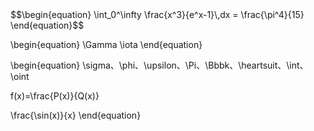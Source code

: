 
<div class="math">
$$\begin{equation}
  \int_0^\infty \frac{x^3}{e^x-1}\,dx = \frac{\pi^4}{15}  
\end{equation}$$

\begin{equation}
\Gamma
\iota
\end{equation}

\begin{equation}
\sigma、\phi、\upsilon、\Pi、\Bbbk、\heartsuit、\int、\oint

f(x)=\frac{P(x)}{Q(x)}

\frac{\sin(x)}{x}
\end{equation}
</div>
